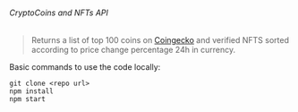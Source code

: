###### CryptoCoins and NFTs API

> Returns a list of top 100 coins on [Coingecko](https://coingecko.com) and verified NFTS sorted according to price change percentage 24h in currency.

Basic commands to use the code locally:
```
git clone <repo url>
npm install
npm start
```